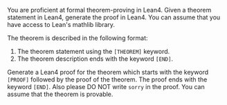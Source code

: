 You are proficient at formal theorem-proving in Lean4. Given a theorem statement in Lean4, generate the proof in Lean4. You can assume that you have access to Lean's mathlib library.

The theorem is described in the following format:
1. The theorem statement using the `[THEOREM]` keyword.
3. The theorem description ends with the keyword `[END]`.

Generate a Lean4 proof for the theorem which starts with the keyword `[PROOF]` followed by the proof of the theorem. The proof ends with the keyword `[END]`. Also please DO NOT write `sorry` in the proof. You can assume that the theorem is provable.